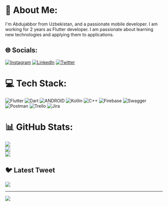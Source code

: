 # 💫 About Me:
I'm Abdujabbor from Uzbekistan, and a passionate mobile developer. I am working for 2 years as Flutter developer. I am passionate about learning new technologies and applying them to applications.


## 🌐 Socials:
[![Instagram](https://img.shields.io/badge/Instagram-%23E4405F.svg?logo=Instagram&logoColor=white)](https://instagram.com/abdujabbor_17_) [![LinkedIn](https://img.shields.io/badge/LinkedIn-%230077B5.svg?logo=linkedin&logoColor=white)](https://linkedin.com/in/https://www.linkedin.com/in/abdujabbor-primkulov-0b1615237/) [![Twitter](https://img.shields.io/badge/Twitter-%231DA1F2.svg?logo=Twitter&logoColor=white)](https://twitter.com/abdujabbor_17) 

# 💻 Tech Stack:
![Flutter](https://img.shields.io/badge/Flutter-%2302569B.svg?style=for-the-badge&logo=Flutter&logoColor=white) ![Dart](https://img.shields.io/badge/dart-%230175C2.svg?style=for-the-badge&logo=dart&logoColor=white) ![ANDROID](https://img.shields.io/badge/android-%2320232a.svg?style=for-the-badge&logo=android&logoColor=%a4c639) ![Kotlin](https://img.shields.io/badge/kotlin-%230095D5.svg?style=for-the-badge&logo=kotlin&logoColor=white) ![C++](https://img.shields.io/badge/c++-%2300599C.svg?style=for-the-badge&logo=c%2B%2B&logoColor=white) ![Firebase](https://img.shields.io/badge/firebase-%23039BE5.svg?style=for-the-badge&logo=firebase) ![Swagger](https://img.shields.io/badge/-Swagger-%23Clojure?style=for-the-badge&logo=swagger&logoColor=white) ![Postman](https://img.shields.io/badge/Postman-FF6C37?style=for-the-badge&logo=postman&logoColor=white) ![Trello](https://img.shields.io/badge/Trello-%23026AA7.svg?style=for-the-badge&logo=Trello&logoColor=white) ![Jira](https://img.shields.io/badge/jira-%230A0FFF.svg?style=for-the-badge&logo=jira&logoColor=white)
# 📊 GitHub Stats:
![](https://github-readme-stats.vercel.app/api?username=Abdujabbor17&theme=dark&hide_border=false&include_all_commits=false&count_private=true)<br/>
![](https://github-readme-streak-stats.herokuapp.com/?user=Abdujabbor17&theme=dark&hide_border=false)<br/>
![](https://github-readme-stats.vercel.app/api/top-langs/?username=Abdujabbor17&theme=dark&hide_border=false&include_all_commits=false&count_private=true&layout=compact)

## 🐦 Latest Tweet
[![](https://gtce.itsvg.in/api?username=abdujabbor_17)](https://github.com/VishwaGauravIn/github-twitter-card-embed)

---
[![](https://visitcount.itsvg.in/api?id=Abdujabbor17&icon=0&color=0)](https://visitcount.itsvg.in)

<!-- Proudly created with GPRM ( https://gprm.itsvg.in ) -->
